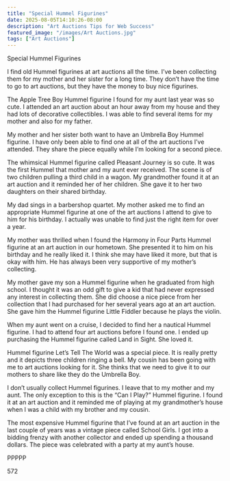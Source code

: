 ```yaml
---
title: "Special Hummel Figurines"
date: 2025-08-05T14:10:26-08:00
description: "Art Auctions Tips for Web Success"
featured_image: "/images/Art Auctions.jpg"
tags: ["Art Auctions"]
---
```


Special Hummel Figurines

I find old Hummel figurines at art auctions all the time.  I’ve been collecting them for my mother and her sister for a long time.  They don’t have the time to go to art auctions, but they have the money to buy nice figurines.

The Apple Tree Boy Hummel figurine I found for my aunt last year was so cute.  I attended an art auction about an hour away from my house and they had lots of decorative collectibles.  I was able to find several items for my mother and also for my father.

My mother and her sister both want to have an Umbrella Boy Hummel figurine.  I have only been able to find one at all of the art auctions I’ve attended.  They share the piece equally while I’m looking for a second piece.

The whimsical Hummel figurine called Pleasant Journey is so cute.  It was the first Hummel that mother and my aunt ever received.  The scene is of two children pulling a third child in a wagon.  My grandmother found it at an art auction and it reminded her of her children.  She gave it to her two daughters on their shared birthday.

My dad sings in a barbershop quartet.  My mother asked me to find an appropriate Hummel figurine at one of the art auctions I attend to give to him for his birthday.  I actually was unable to find just the right item for over a year.

My mother was thrilled when I found the Harmony in Four Parts Hummel figurine at an art auction in our hometown.  She presented it to him on his birthday and he really liked it.  I think she may have liked it more, but that is okay with him.  He has always been very supportive of my mother’s collecting.

My mother gave my son a Hummel figurine when he graduated from high school.  I thought it was an odd gift to give a kid that had never expressed any interest in collecting them.  She did choose a nice piece from her collection that I had purchased for her several years ago at an art auction.  She gave him the Hummel figurine Little Fiddler because he plays the violin.

When my aunt went on a cruise, I decided to find her a nautical Hummel figurine.  I had to attend four art auctions before I found one.  I ended up purchasing the Hummel figurine called Land in Sight.  She loved it.

Hummel figurine Let’s Tell The World was a special piece.  It is really pretty and it depicts three children ringing a bell.  My cousin has been going with me to art auctions looking for it.  She thinks that we need to give it to our mothers to share like they do the Umbrella Boy.

I don’t usually collect Hummel figurines.  I leave that to my mother and my aunt.  The only exception to this is the “Can I Play?” Hummel figurine.  I found it at an art auction and it reminded me of playing at my grandmother’s house when I was a child with my brother and my cousin.

The most expensive Hummel figurine that I’ve found at an art auction in the last couple of years was a vintage piece called School Girls.  I got into a bidding frenzy with another collector and ended up spending a thousand dollars.  The piece was celebrated with a party at my aunt’s house.

PPPPP

572

